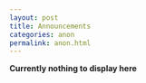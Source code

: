 ```yaml
---
layout: post
title: Announcements
categories: anon
permalink: anon.html
---
```


__Currently nothing to display here__
